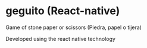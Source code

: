 # geguito (React-native)
Game of  stone paper or scissors (Piedra, papel o tijera)

Developed using the react native technology
